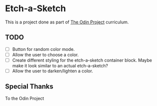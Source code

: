 # Etch-a-Sketch

This is a project done as part of [The Odin Project](https://theodinproject.com/) curriculum.

## TODO
- [ ] Button for random color mode.
- [ ] Allow the user to choose a color.
- [ ] Create different styling for the etch-a-sketch container block. Maybe make it look similar to an actual etch-a-sketch?
- [ ] Allow the user to darken/lighten a color.

## Special Thanks

To the Odin Project